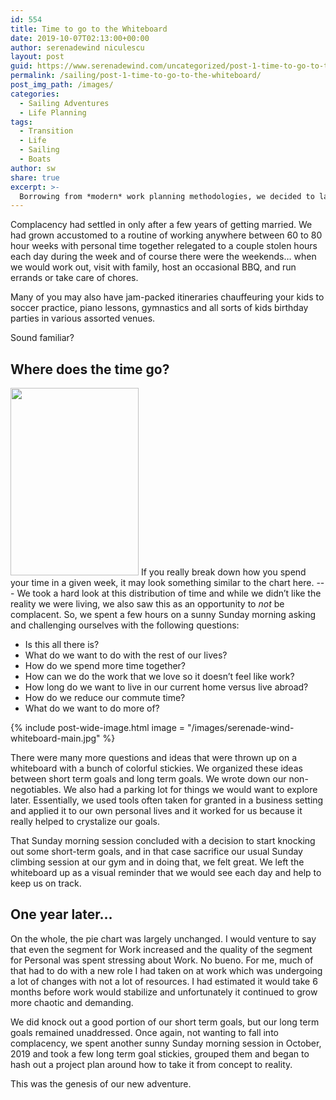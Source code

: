 ```yaml
---
id: 554
title: Time to go to the Whiteboard
date: 2019-10-07T02:13:00+00:00
author: serenadewind niculescu
layout: post
guid: https://www.serenadewind.com/uncategorized/post-1-time-to-go-to-the-whiteboard/
permalink: /sailing/post-1-time-to-go-to-the-whiteboard/
post_img_path: /images/
categories:
  - Sailing Adventures
  - Life Planning
tags:
  - Transition
  - Life
  - Sailing
  - Boats
author: sw
share: true
excerpt: >-
  Borrowing from *modern* work planning methodologies, we decided to lay out some answers to *What is life now?* and *What do we want life to be?*
---
```


Complacency had settled in only after a few years of getting married. We had grown accustomed to a routine of working anywhere between 60 to 80 hour weeks with personal time together relegated to a couple stolen hours each day during the week and of course there were the weekends&#8230; when we would work out, visit with family, host an occasional BBQ, and run errands or take care of chores.

Many of you may also have jam-packed itineraries chauffeuring your kids to soccer practice, piano lessons, gymnastics and all sorts of kids birthday parties in various assorted venues.

Sound familiar?

## Where does the time go?
<img class="align-right" src="../wp-content/uploads/2019/10/vertical-pie-e1582456462613-205x300.jpeg" alt="" width="205" height="300" srcset="/wp-content/uploads/2019/10/vertical-pie-e1582456462613-205x300.jpeg 205w, /wp-content/uploads/2019/10/vertical-pie-e1582456462613-123x180.jpeg 123w, /wp-content/uploads/2019/10/vertical-pie-e1582456462613.jpeg 219w" sizes="(max-width: 205px) 100vw, 205px" />
If you really break down how you spend your time in a given week, it may look something similar to the chart here.
---
We took a hard look at this distribution of time and while we didn’t like the reality we were living, we also saw this as an opportunity to <em>not </em>be complacent. So, we spent a few hours on a sunny Sunday morning asking and challenging ourselves with the following questions:

-  Is this all there is?
-  What do we want to do with the rest of our lives?
-  How do we spend more time together?
-  How can we do the work that we love so it doesn’t feel like work?
-  How long do we want to live in our current home versus live abroad?
-  How do we reduce our commute time?
-  What do we want to do more of?

{% include post-wide-image.html image = "/images/serenade-wind-whiteboard-main.jpg" %}

There were many more questions and ideas that were thrown up on a whiteboard with a bunch of colorful stickies. We organized these ideas between short term goals and long term goals. We wrote down our non-negotiables. We also had a parking lot for things we would want to explore later. Essentially, we used tools often taken for granted in a business setting and applied it to our own personal lives and it worked for us because it really helped to crystalize our goals.

That Sunday morning session concluded with a decision to start knocking out some short-term goals, and in that case sacrifice our usual Sunday climbing session at our gym and in doing that, we felt great. We left the whiteboard up as a visual reminder that we would see each day and help to keep us on track.

## One year later&#8230;

On the whole, the pie chart was largely unchanged. I would venture to say that even the segment for Work increased and the quality of the segment for Personal was spent stressing about Work. No bueno. For me, much of that had to do with a new role I had taken on at work which was undergoing a lot of changes with not a lot of resources. I had estimated it would take 6 months before work would stabilize and unfortunately it continued to grow more chaotic and demanding.

We did knock out a good portion of our short term goals, but our long term goals remained unaddressed. Once again, not wanting to fall into complacency, we spent another sunny Sunday morning session in October, 2019 and took a few long term goal stickies, grouped them and began to hash out a project plan around how to take it from concept to reality.

This was the genesis of our new adventure.
